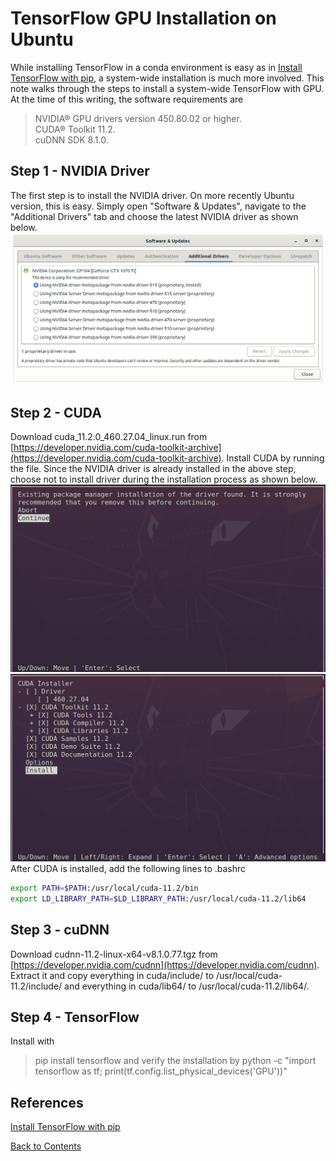 # TensorFlow GPU Installation on Ubuntu

While installing TensorFlow in a conda environment is easy as in [Install TensorFlow with pip](https://www.tensorflow.org/install/pip), a system-wide installation is much more involved.
This note walks through the steps to install a system-wide TensorFlow with GPU.\
At the time of this writing, the software requirements are
> NVIDIA® GPU drivers version 450.80.02 or higher.\
> CUDA® Toolkit 11.2.\
> cuDNN SDK 8.1.0.

## Step 1 - NVIDIA Driver
The first step is to install the NVIDIA driver. On more recently Ubuntu version, this is easy. Simply open "Software & Updates", navigate to the "Additional Drivers" tab and choose the latest NVIDIA driver as shown below.
![Image](../data/nvidia-driver.png)

## Step 2 - CUDA
Download cuda_11.2.0_460.27.04_linux.run from [https://developer.nvidia.com/cuda-toolkit-archive](https://developer.nvidia.com/cuda-toolkit-archive). Install CUDA by running the file. Since the NVIDIA driver is already installed in the above step, choose not to install driver during the installation process as shown below.
![Image](../data/tf-cuda-1.png)
![Image](../data/tf-cuda-2.png)
After CUDA is installed, add the following lines to .bashrc
```bash
export PATH=$PATH:/usr/local/cuda-11.2/bin
export LD_LIBRARY_PATH=$LD_LIBRARY_PATH:/usr/local/cuda-11.2/lib64
```

## Step 3 - cuDNN
Download cudnn-11.2-linux-x64-v8.1.0.77.tgz from [https://developer.nvidia.com/cudnn](https://developer.nvidia.com/cudnn). Extract it and copy everything in cuda/include/ to /usr/local/cuda-11.2/include/ and everything in cuda/lib64/ to /usr/local/cuda-11.2/lib64/.

## Step 4 - TensorFlow
Install with
> pip install tensorflow
and verify the installation by
> python -c "import tensorflow as tf; print(tf.config.list_physical_devices('GPU'))"

## References
[Install TensorFlow with pip](https://www.tensorflow.org/install/pip)

[Back to Contents](../README.md)
